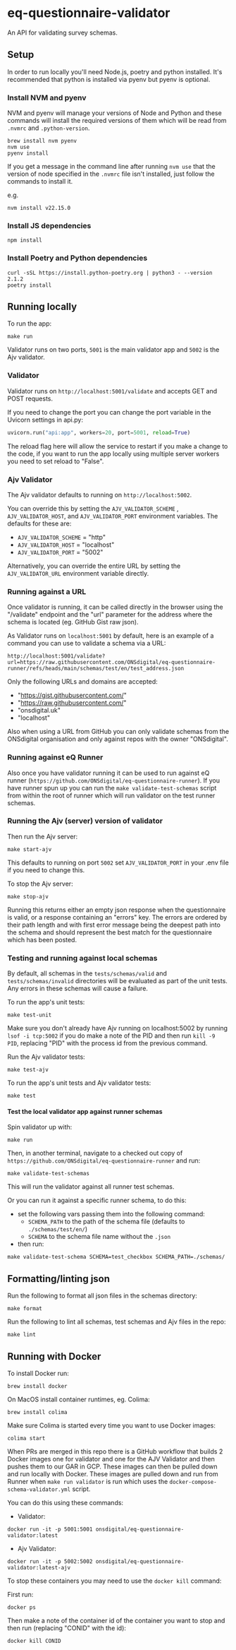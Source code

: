 # eq-questionnaire-validator

An API for validating survey schemas.

## Setup

In order to run locally you'll need Node.js, poetry and python installed. It's recommended that python is installed via pyenv but pyenv is optional.

### Install NVM and pyenv

NVM and pyenv will manage your versions of Node and Python and these commands will install the required versions of them which will be read from `.nvmrc` and `.python-version`.

``` shell
brew install nvm pyenv
nvm use
pyenv install
```

If you get a message in the command line after running `nvm use` that the version of node specified in the `.nvmrc` file isn't installed, just follow the commands to install it.

e.g.
``` shell
nvm install v22.15.0
```

### Install JS dependencies

``` shell
npm install
```

### Install Poetry and Python dependencies

``` shell
curl -sSL https://install.python-poetry.org | python3 - --version 2.1.2
poetry install
```

## Running locally

To run the app:
``` shell
make run
```

Validator runs on two ports, `5001` is the main validator app and `5002` is the Ajv validator.

### Validator

Validator runs on `http://localhost:5001/validate` and accepts GET and POST requests.

If you need to change the port you can change the port variable in the Uvicorn settings in api.py:
``` python
uvicorn.run("api:app", workers=20, port=5001, reload=True)
```
The reload flag here will allow the service to restart if you make a change to the code, if you want to run the app locally using multiple server workers you need to set reload to "False".

### Ajv Validator

The Ajv validator defaults to running on `http://localhost:5002`.

You can override this by setting the `AJV_VALIDATOR_SCHEME` , `AJV_VALIDATOR_HOST`, and `AJV_VALIDATOR_PORT` environment variables.
The defaults for these are:
- `AJV_VALIDATOR_SCHEME` = "http"
- `AJV_VALIDATOR_HOST` = "localhost"
- `AJV_VALIDATOR_PORT` = "5002"

Alternatively, you can override the entire URL by setting the `AJV_VALIDATOR_URL` environment variable directly.

### Running against a URL

Once validator is running, it can be called directly in the browser using the "/validate" endpoint and the "url" parameter for the address where the schema is located (eg. GitHub Gist raw json).

As Validator runs on `localhost:5001` by default, here is an example of a command you can use to validate a schema via a URL:
``` shell
http://localhost:5001/validate?url=https://raw.githubusercontent.com/ONSdigital/eq-questionnaire-runner/refs/heads/main/schemas/test/en/test_address.json
```

Only the following URLs and domains are accepted:
- "https://gist.githubusercontent.com/"
- "https://raw.githubusercontent.com/"
- "onsdigital.uk"
- "localhost"

Also when using a URL from GitHub you can only validate schemas from the ONSdigital organisation and only against repos with the owner "ONSdigital".

### Running against eQ Runner

Also once you have validator running it can be used to run against eQ runner (`https://github.com/ONSdigital/eq-questionnaire-runner`). If you have runner spun up you can run the `make validate-test-schemas` script from within the root of runner which will run validator on the test runner schemas.

### Running the Ajv (server) version of validator

Then run the Ajv server:
``` shell
make start-ajv
```

This defaults to running on port `5002` set `AJV_VALIDATOR_PORT` in your .env file if you need to change this.

To stop the Ajv server:
``` shell
make stop-ajv
```

Running this returns either an empty json response when the questionnaire is valid, or a response containing an "errors" key. The errors are ordered by their path length and with first error message being the deepest path into the schema and should represent the best match for the questionnaire which has been posted.

### Testing and running against local schemas

By default, all schemas in the `tests/schemas/valid` and `tests/schemas/invalid` directories will be evaluated as part of the unit tests. Any errors in these schemas will cause a failure.

To run the app's unit tests:
``` shell
make test-unit
```

Make sure you don't already have Ajv running on localhost:5002 by running `lsof -i tcp:5002` if you do make a note of the PID and then run `kill -9 PID`, replacing "PID" with the process id from the previous command.

Run the Ajv validator tests:
``` shell
make test-ajv
```

To run the app's unit tests and Ajv validator tests:
``` shell
make test
```

#### Test the local validator app against runner schemas

Spin validator up with:
``` shell
make run
```

Then, in another terminal, navigate to a checked out copy of `https://github.com/ONSdigital/eq-questionnaire-runner` and run:
``` shell
make validate-test-schemas
```
This will run the validator against all runner test schemas.

Or you can run it against a specific runner schema, to do this:
- set the following vars passing them into the following command:
    - `SCHEMA_PATH` to the path of the schema file (defaults to `./schemas/test/en/`)
    - `SCHEMA` to the schema file name without the `.json`
- then run:
``` shell
make validate-test-schema SCHEMA=test_checkbox SCHEMA_PATH=./schemas/
```

## Formatting/linting json

Run the following to format all json files in the schemas directory:

``` shell
make format
```

Run the following to lint all schemas, test schemas and Ajv files in the repo:

``` shell
make lint
```

## Running with Docker

To install Docker run:

``` shell
brew install docker
```

On MacOS install container runtimes, eg. Colima:

``` shell
brew install colima
```

Make sure Colima is started every time you want to use Docker images:

``` shell
colima start
```

When PRs are merged in this repo there is a GitHub workflow that builds 2 Docker images one for validator and one for the AJV Validator and then pushes them to our GAR in GCP. These images can then be pulled down and run locally with Docker. These images are pulled down and run from Runner when `make run validator` is run which uses the `docker-compose-schema-validator.yml` script.

You can do this using these commands:

- Validator:

``` shell
docker run -it -p 5001:5001 onsdigital/eq-questionnaire-validator:latest
```

-  Ajv Validator:

``` shell
docker run -it -p 5002:5002 onsdigital/eq-questionnaire-validator:latest-ajv
```

To stop these containers you may need to use the `docker kill` command:

First run:

``` shell
docker ps
```

Then make a note of the container id of the container you want to stop and then run (replacing "CONID" with the id):

``` shell
docker kill CONID
```
